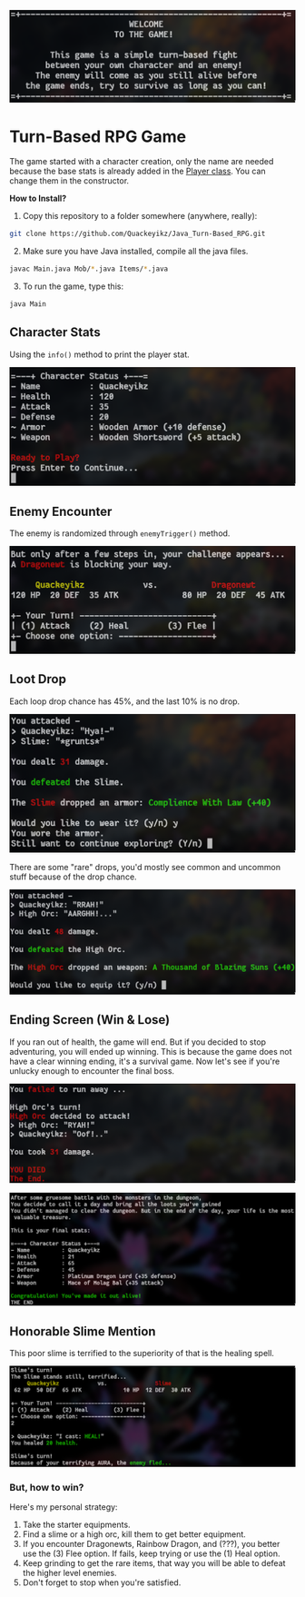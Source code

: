 ![Header](img/header.png)

# Turn-Based RPG Game
The game started with a character creation, only the name are needed because the base stats is already added in the [Player class](Mob/Player.java). You can change them in the constructor.

**How to Install?**
1. Copy this repository to a folder somewhere (anywhere, really):
```bash
git clone https://github.com/Quackeyikz/Java_Turn-Based_RPG.git
```

2. Make sure you have Java installed, compile all the java files.
```bash
javac Main.java Mob/*.java Items/*.java
```

3. To run the game, type this:
```bash
java Main
```

## Character Stats
Using the `info()` method to print the player stat.

![Character Stats](img/character_Stats.png)

## Enemy Encounter
The enemy is randomized through `enemyTrigger()` method.

![Enemy Encounter](img/enemy_encounter.png)

## Loot Drop
Each loop drop chance has 45%, and the last 10% is no drop.

![Loot Drop](img/loot_drop.png)

There are some "rare" drops, you'd mostly see common and uncommon stuff because of the drop chance. 

![Rare Drops](img/rare_drop.png)

## Ending Screen (Win & Lose)
If you ran out of health, the game will end. But if you decided to stop adventuring, you will ended up winning. This is because the game does not have a clear winning ending, it's a survival game. Now let's see if you're unlucky enough to encounter the final boss.

![Dead](img/dead.png)

![Win](img/win.png)

## Honorable Slime Mention
This poor slime is terrified to the superiority of that is the healing spell.

![Aura](img/aura.png)

### But, how to win?
Here's my personal strategy:
1. Take the starter equipments.
2. Find a slime or a high orc, kill them to get better equipment.
3. If you encounter Dragonewts, Rainbow Dragon, and (???), you better use the (3) Flee option. If fails, keep trying or use the (1) Heal option.
4. Keep grinding to get the rare items, that way you will be able to defeat the higher level enemies.
5. Don't forget to stop when you're satisfied.
